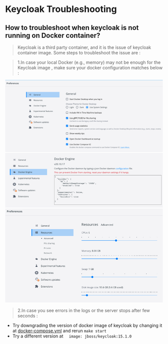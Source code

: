 # Keycloak Troubleshooting

## How to troubleshoot when keycloak is not running on Docker container?

> Keycloak is a third party container, and it is the issue of keycloak container image.
> Some steps to troubleshoot the issue are :

> 1.In case your local Docker (e.g., memory) may not be enough for the Keycloak image , make sure your docker configuration matches below :

![](./img/keycloak_docker_preferences_General.png)
![](./img/keycloak_docker_preferences_DockerEngine.png)
![](./img/keycloak_docker_preferences_Resources.png)

> 2.In case you see errors in the logs or the server stops after few seconds :
- Try downgrading the version of docker image of keycloak by changing it at [docker-compose.yml](https://github.com/nginx-openid-connect/nginx-oidc-keycloak/blob/main/docker-compose.yml#L28) and rerun `make start`
- Try a different version at ```  image: jboss/keycloak:15.1.0```
